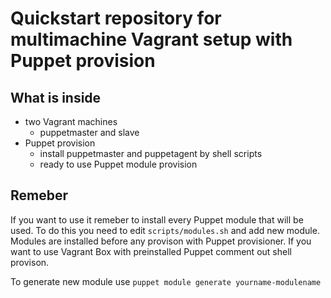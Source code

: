 # Quickstart repository for multimachine Vagrant setup with Puppet provision

## What is inside

* two Vagrant machines
  * puppetmaster and slave
* Puppet provision
  * install puppetmaster and puppetagent by shell scripts
  * ready to use Puppet module provision

## Remeber

If you want to use it remeber to install every Puppet module that will be used. To do this you need to edit `scripts/modules.sh` and add new module.
Modules are installed before any provison with Puppet provisioner. If you want to use Vagrant Box with preinstalled Puppet comment out shell provison.

To generate new module use `puppet module generate yourname-modulename`
